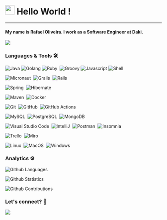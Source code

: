 <h1><img src="https://emojis.slackmojis.com/emojis/images/1531849430/4246/blob-sunglasses.gif?1531849430" width="30"/>
Hello World ! </h1> <hr>

#### My name is <b>Rafael Oliveira</b>. I work as a Software Engineer at <b>Daki</b>.

![](http://estruyf-github.azurewebsites.net/api/VisitorHit?user=oliveira-a-rafael&repo=oliveira-a-rafael&countColorcountColor)

### Languages & Tools 🛠  

![Java](https://img.shields.io/badge/-Java-05122A?style=flat&logo=Java&logoColor=white&color=orange)&nbsp;![Golang](https://img.shields.io/badge/-Golang-05122A?style=flat&logo=go&logoColor=white&color=orange)&nbsp;![Ruby](https://img.shields.io/badge/-Ruby-05122A?style=flat&logo=ruby&logoColor=white&color=orange)&nbsp;  ![Groovy](https://img.shields.io/badge/-Groovy-05122A?style=flat&logo=groovy&logoColor=white&color=orange)&nbsp;![Javascript](https://img.shields.io/badge/-Javascript-05122A?style=flat&logo=javascript&logoColor=white&color=orange)&nbsp;![Shell](https://img.shields.io/badge/Shell-05122A?style=flat&logo=gnu-bash&logoColor=white&color=orange)&nbsp;

![Micronaut](https://img.shields.io/badge/-Micronaut-05122A?style=flat&logo=micronaut&logoColor=white)&nbsp;
![Grails](https://img.shields.io/badge/-Grails-05122A?style=flat&logo=grails&logoColor-white
)&nbsp;
![Rails](https://img.shields.io/badge/-Rails-05122A?style=flat&logo=rubyonrails&logoColor=)&nbsp;

![Spring](https://img.shields.io/badge/-Spring-05122A?style=flat&logo=spring&logoColor-white
)&nbsp;
![Hibernate](https://img.shields.io/badge/-Hibernate-05122A?style=flat&logo=hibernate&logoColor-white
)&nbsp;

![Maven](https://img.shields.io/badge/-Maven-05122A?style=flat&logo=apache-maven&logoColor-white
)&nbsp;
![Docker](https://img.shields.io/badge/-Docker-05122A?style=flat&logo=docker&logoColor=whitte)&nbsp;

![Git](https://img.shields.io/badge/-Git-05122A?style=flat&logo=git)&nbsp;
![GitHub](https://img.shields.io/badge/-GitHub-05122A?style=flat&logo=github)&nbsp;
![GitHub Actions](https://img.shields.io/badge/GitHub%20Actions%20-05122A?style=flat&logo=github-actions&logoColor-white
)&nbsp;

![MySQL](https://img.shields.io/badge/-MySQL-05122A?style=flat&logo=mysql&logoColor-white
)&nbsp;
![PostgreSQL](https://img.shields.io/badge/-PostgreSQL-05122A?style=flat&logo=postgresql)&nbsp;
![MongoDB](https://img.shields.io/badge/-MongoDB-05122A?style=flat&logo=mongodb)&nbsp;

![Visual Studio Code](https://img.shields.io/badge/-Visual%20Studio%20Code-05122A?style=flat&logo=visual-studio-code&logoColor=007ACC)&nbsp;
![IntelliJ](https://img.shields.io/badge/-IntelliJ-05122A?style=flat&logo=jetbrains)&nbsp;
![Postman](https://img.shields.io/badge/-Postman-05122A?style=flat&logo=postman)&nbsp;
![Insomnia](https://img.shields.io/badge/-Insomnia-05122A?style=flat&logo=insomnia)&nbsp;

![Trello](https://img.shields.io/badge/-Trello-05122A?style=flat&logo=trello&logoColor-white
)&nbsp;
![Miro](https://img.shields.io/badge/-Miro-05122A?style=flat&logo=miro&logoColor-white
)&nbsp;

![Linux](https://img.shields.io/badge/-Linux-05122A?style=flat&logo=linux&logoColor-white
)&nbsp;
![MacOS](https://img.shields.io/badge/-MacOS-05122A?style=flat&logo=apple&logoColor-white
)&nbsp;
![Windows](https://img.shields.io/badge/-Windows-05122A?style=flat&logo=windows&logoColor-white
)&nbsp;


### Analytics ⚙️

![Github Languages](https://github-readme-stats.vercel.app/api/top-langs/?username=oliveira-a-rafael&layout=default&count_private=true&langs_count=10)

![Github Statistics](https://github-readme-stats.vercel.app/api/?username=oliveira-a-rafael&count_private=true&show_icons=true)

![Github Contributions](https://github-readme-streak-stats.herokuapp.com/?user=oliveira-a-rafael&hide_border=true&count_private=true)

<!-- 
<p align="left">
  <img height="180em" src="https://github-readme-streak-stats.herokuapp.com/?user=oliveira-a-rafael" />
</p>  
  
<p align="left">
<a href="https://github.com/oliveira-a-rafael">
  <img height="240em" src="https://github-readme-stats.vercel.app/api/?username=oliveira-a-rafael&count_private=true&show_icons=true"/>
  <img height="240em" src="https://github-readme-stats.vercel.app/api/top-langs/?username=oliveira-a-rafael&layout=default&langs_count=8&hide=HCL&count_private=true"/>
</a>
</p> -->


### Let's connect? 🤝

<p align="left"><a href="https://www.linkedin.com/in/rafaoliveira85/"><img
src="https://img.shields.io/badge/-LinkedIn-0077B5?style=flat&logo=Linkedin&logoColor=white"/></a>
</p>